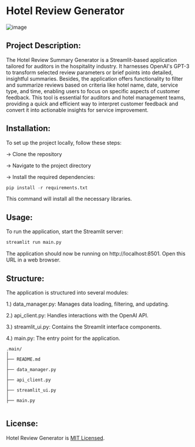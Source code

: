 # Hotel Review Generator

![image](https://github.com/Shiv0989/Hotel_Review_Generator/assets/83575973/3d878ec6-574a-48bf-b6da-d3c05ab2c62d)


## Project Description:

The Hotel Review Summary Generator is a Streamlit-based application tailored for auditors in the hospitality industry. It harnesses OpenAI's GPT-3 to transform selected review parameters or brief points into detailed, insightful summaries. Besides, the application offers functionality to filter and summarize reviews based on criteria like hotel name, date, service type, and time, enabling users to focus on specific aspects of customer feedback. This tool is essential for auditors and hotel management teams, providing a quick and efficient way to interpret customer feedback and convert it into actionable insights for service improvement. 

## Installation:

To set up the project locally, follow these steps:

-> Clone the repository

-> Navigate to the project directory

-> Install the required dependencies:

```python
pip install -r requirements.txt
```


This command will install all the necessary libraries.

## Usage:

To run the application, start the Streamlit server:
```python
streamlit run main.py
```

The application should now be running on http://localhost:8501. Open this URL in a web browser.

## Structure:

The application is structured into several modules:

1.) data_manager.py: Manages data loading, filtering, and updating.

2.) api_client.py: Handles interactions with the OpenAI API.

3.) streamlit_ui.py: Contains the Streamlit interface components.

4.) main.py: The entry point for the application.

```
.main/              
│
├── README.md       
│
├── data_manager.py          
│
├── api_client.py      
│
├── streamlit_ui.py         
│
├── main.py         
          
```

## License:

Hotel Review Generator is [MIT Licensed](https://github.com/Shiv0989/Hotel_Review_Generator/blob/main/LICENSE).

